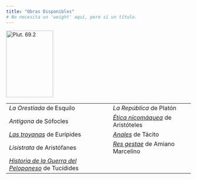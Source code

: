 ```yaml
---
title: "Obras Disponibles"
# No necesita un 'weight' aquí, pero sí un título.
---
```

<img src="/libros/guerra-del-peloponeso/carta_2r.webp" alt="Plut. 69.2" width="128" height="182">

| | | |
| :--- | :--- | :--- |
| _La Orestíada_ de Esquilo | _La República_ de Platón | |
| _Antígona_ de Sófocles | [_Ética nicomáquea_](etica-nicomaquea) de Aristóteles | |
| [_Las troyanas_](troyanas-euripides) de Eurípides | [_Anales_](anales-de-tacito/) de Tácito | |
| _Lisístrata_ de Aristófanes | [_Res gestae_](res-gestae) de Amiano Marcelino | |
| [_Historia de la Guerra del Peloponeso_](guerra-del-peloponeso/) de Tucídides | | |